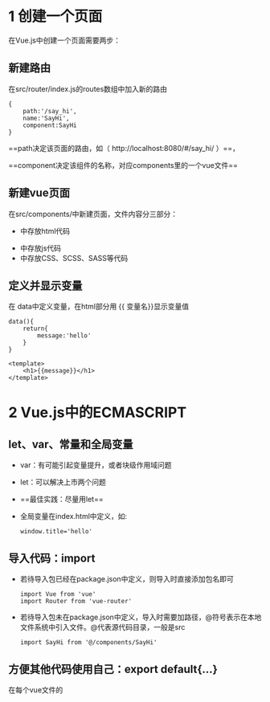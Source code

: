 # 1 创建一个页面

在Vue.js中创建一个页面需要两步：

## 新建路由

在src/router/index.js的routes数组中加入新的路由

```
{
	path:'/say_hi',
	name:'SayHi',
	component:SayHi
}
```

==path决定该页面的路由，如（  http://localhost:8080/#/say_hi/ ）==，

==component决定该组件的名称，对应components里的一个vue文件==

## 新建vue页面

在src/components/中新建页面，文件内容分三部分：

- <template></template>中存放html代码

- <script></script>中存放js代码

- <style></style>中存放CSS、SCSS、SASS等代码

## 定义并显示变量

在 data中定义变量，在html部分用 {{ 变量名}}显示变量值

```
data(){
	return{
		message:'hello'
	}
}
```

```
<template>
	<h1>{{message}}</h1>
</template>
```

# 2 Vue.js中的ECMASCRIPT

##  let、var、常量和全局变量

- var：有可能引起变量提升，或者块级作用域问题

- let：可以解决上市两个问题

- ==最佳实践：尽量用let==

- 全局变量在index.html中定义，如:

  ```
  window.title='hello'
  ```

## 导入代码：import

- 若待导入包已经在package.json中定义，则导入时直接添加包名即可

  ```
  import Vue from 'vue'
  import Router from 'vue-router'
  ```

- 若待导入包未在package.json中定义，导入时需要加路径，@符号表示在本地文件系统中引入文件。@代表源代码目录，一般是src

  ```
  import SayHi from '@/components/SayHi'
  ```

## 方便其他代码使用自己：export default{...}

在每个vue文件的<script>中，都使用export default{...}代码

## ES的简写

```
export default{
	data(){
		return {}
	}
}
```

等同于

```
export default{
	data:function(){
		return {}
	}
}
```

## 箭头函数=>

```
.then(response => ...)
```

等同于

```
.then(function(response)){...}
```

> 使用箭头函数强制定义了作用域，可以避免由很多由作用域产生的问题

# 3 Vue.js渲染页面的过程和原理

> 只有知道一个页面是如何被渲染出来的，才能更好的理解框架和调试代码

## js 入口文件

js入口文件配置位置：/build/webpack.base.conf.js，其中关于入口文件的关键代码是

```
module.exports = {
	entry:{
		app: './src/main.js'
	}
}
```

即默认的js入口文件是main.js

## 首页对应的静态HTML页面

默认打开的首页为 应用首层目录的index.html，该页面中的代码

```
<div id="app"></div>
```

即为将来动态变化的内容

## App.vue的调用及渲染

- 在main.js中，调用App.vue
- 在App.vue中的<template>为第二层魔板。所有<router-view>中的内容都会被自动替换

## 渲染原理与实例

- Vue.js是典型的Ajax工作方式，即只渲染部分页面
- 浏览器的页面从不会被整体刷新，所有页面的变化都限定在 index.html中的<div id="app"></div>代码中
- 所有的动作都靠url来触发，如：
  - /#/books_list对应某个列表页
  - /*book/3对应某个详情页
  - 这个技术是靠Vue.js的核心组件vue-router来实现的

# 4 视图中的渲染

## 渲染变量

变量在 export default的data中定义，在html部分通过变量名获取变量的值，如下述代码中的message变量

```
<template>
    <div>
      Hi Vue!{{message}}
    </div>
</template>

<script>
    export default {
        data(){
          return {
            message:'在data中定义变量,在html部分显示变量的值'
          }
        },
        name: "SayHi"
    }
</script>
```

## 方法的声明和调用

方法的声明，在export default中的method中添加方法

```
 methods:{
          // 方法声明
          show_my_value:function(){
            alert('my_value:',+this.my_value);
          }
        },
```

方法调用，在<template>中调用

```
<input type="button" @click="show_my_value()" value="方法调用">
```

## 事件处理：v-on

@click 等同于 v-on:click

# 5 视图中的指令（Directive）

- java 中有jsp页面
- .net中有asp、aspx页面
- Ruby中有erb页面
- Vue.js中，与标签结合使用叫做Directive（指令）

## 循环指令 v-for

```
<template>
    <div>
      <h1>跟Vue.js相关的技术有：</h1>
      <ul>
        <li v-for="tech in technologies">
          {{ tech }}
        </li>
      </ul>
    </div>

</template>

<script>
    export default {
        name: "DirectiveFor",
        data(){
          return {
            technologies:['nvm','npm','node','webpack','ecma_script']
          }
        }
    }
</script>

<style scoped>

</style>
```

## 判断指令 v-if

判断指令一般由 v-if、v-else-if、v-else结合使用，示例代码如下：

```
<template>
  <div id="app">
    <h1>我们使用的技术是</h1>
    <div v-if="name === 'Vue.js'">
      Vue.js
    </div>
    <div v-else-if="name === 'angular'">
      Angular
    </div>
    <div v-else="name === 'React'">
      React
    </div>
  </div>
</template>

<script>
    export default {
        name: "Vue.js"
    }
</script>

<style scoped>

</style>
```

## v-for 与v-if的优先级

v-for与v-if一起使用时，v-for的优先级更高，即先循环再判断

```
<template>
  <div id="app">
    打印出以 'n'开头的与Vue.js相关的技术
    <ul>
      <li v-for="tech in technologies" v-if="tech.indexOf('n') === 0">
        {{ tech }}
      </li>
    </ul>
  </div>
</template>

<script>
    export default {
        name: "DirectiveForIf",
        data(){
          return {
            technologies:['nvm','npm','node','webpack','ecma_script']
          }
        }
    }
</script>
<style scoped>

</style>
```

##  v-bind

v-bind指令用于把某个属性绑定到某个元素上

```
<template>
    <div id="app">
      <p v-bind:style="'color:'+my_color">V-bind的使用</p>
    </div>
</template>

<script>
    export default {
        name: "DirectiveBind",
        data (){
          return{
            my_color:'green'
          }
        }
    }
</script>

<style scoped>

</style>
```

## v-on

v-on用于触发事件，HTML中的标准事件均可

## v-model 与双向绑定

## 双向绑定

- 可通过表单修改某个变量的值
- 可通过程序运算修改某个变量的值，并影响页面的展示

# 6 发送http请求

## 为当前SPA项目添加http请求的支持

修改main.js文件，增加如下代码：

```
import VueReSource from 'vue-resource';
Vue.use(VueReSource);
```

> 若提示VueResource模块找不到，则需要先安装该模块，截图如下

![安装VueResource模块](./images/module_VueResource_install.png)



## 新增页面“博客列表页”，调用http请求

```
<template>
    <table>
      <tr v-for="blog in blogs">
        <td>{{ blog.title }}</td>
      </tr>
    </table>
</template>

<script>
    export default {
        name: "BlogList",
        data(){
          return {
            title:'博客列表页',
            blogs:[]
          }
        },
      mounted() { //表示页面完成后应该做哪些事情
      	 
          this.$http.get('api/interface/blogs/all').then((response)=>{
            console.info(response.body)
            this.blogs = response.body.blogs
          }, (response)=>{
            console.error(response)
          })
      }
    }
</script>

<style scoped>
  td{
    text-align:left;
  }
</style>

```



## 设置Vue.js开发服务器的代理

一般情况下，JavaScript在浏览器中是无法发送跨域请求的，因此

- 开发模式下，我们需要在 Vue.js的开发服务器上做转发配置
- 生产模式下，使用nginx特性解决js跨域问题

开发模式下，开发服务器代理的配置，修改config/index.js文件中的proxyTable内容，如下所示：

```
proxyTable: {
      '/api':{
        target:'http://siwei.me', //1. 对所有以 "api"开头的url做处理
        changeOrigin:true,  //3. 转发到siwei.me上
        pathRewrite:{ //2. 把url中的'api'去掉
          '^/api':''
        }
      }
    },
```

设置完成后，重启服务器，即可看到效果

![跨域设置](./images/vue_test_1.png)

## 发起post请求(无效果，需修改)

在main.js中，增加如下代码：

```
//增加post请求,做如下配置后，发出的post请求就不会被浏览器转为option请求了
Vue.http.options.emulateJSON = true;
```

请求代码变为：

```
this.$http.post('api/interface/blogs/all',{title:'',blog_body:''},{emulateJSON: true}).then((response)=>{
          console.info(response.body)
          this.blogs = response.body.blogs
        },(response)=>{
          console.error(response )
        })
```

# 7 不同页面间传递参数

### 传统Web开发页面传递参数的两种方式：

- url
- 表单

### Vue.js中参数传递的两种方式

- url
- Vue.js内部机制

## 博客详情页的显示

```
data (){
          return {
            //初始化blog用到的变量
            blog:{}
          }
        },
mounted() {
          this.$http.get('api/interface/blogs/show?id='+this.$route.query.id).then((response)=>{
            this.blog = response.body.result
          }, (response)=>{
            console.error(reponse)
          })
}
```



